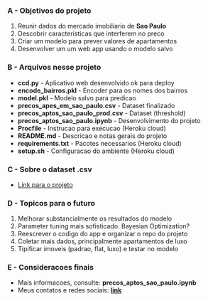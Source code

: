### A - Objetivos do projeto

1.   Reunir dados do mercado imobiliario de **Sao Paulo**
2.   Descobrir caracteristicas que interferem no preco
3.   Criar um modelo para prever valores de apartamentos
4.   Desenvolver um um web app usando o modelo salvo

### B - Arquivos nesse projeto

*   **ccd.py** - Aplicativo web desenvolvido ok para deploy
*   **encode_bairros.pkl** - Encoder para os nomes dos bairros
*   **model.pkl** - Modelo salvo para predicao
*   **precos_apes_em_sao_paulo.csv** - Dataset finalizado
*   **precos_aptos_sao_paulo_prod.csv** - Dataset (threshold)
*   **precos_aptos_sao_paulo.ipynb** - Desenvolvimento do projeto
*   **Procfile** - Instrucao para execucao (Heroku cloud)
*   **README.md** - Descricao e notas gerais do projeto 
*   **requirements.txt** - Pacotes necessarios (Heroku cloud)
*   **setup.sh** - Configuracao do ambiente (Heroku cloud)

### C - Sobre o dataset .csv

*   [Link para o projeto](https://www.kaggle.com/felipecabueno/apartment-prices-in-sao-paulo-br-2020)

### D - Topicos para o futuro

1.   Melhorar substancialmente os resultados do modelo
2.   Parameter tuning mais sofisticado. Bayesian Optimization?
3.   Reescrever o codigo do app e organizar o repo do projeto
4.   Coletar mais dados, principalmente apartamentos de luxo
5.   Tipificar imoveis (padrao, flat, luxo) e testar no modelo

### E - Consideracoes finais

*   Mais informacoes, consulte: **precos_aptos_sao_paulo.ipynb**
*   Meus contatos e redes sociais: **[link](https://www.felipebueno.site)**
